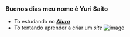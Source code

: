 ###  Buenos dias meu nome é Yuri Saito 

- To estudando no ***[Alura](https://www.alura.com.br)***
- To tentando aprender a criar um *site*
![image](https://github.com/user-attachments/assets/47e77e8c-f342-4794-abbd-4181f39cbe56)
